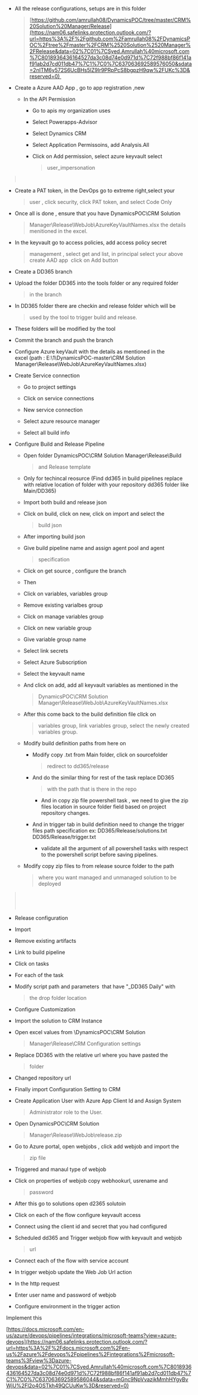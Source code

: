 
-   All the release configurations, setups are in this folder
    > [https://github.com/amrullah08/DynamicsPOC/tree/master/CRM%20Solution%20Manager/Release](https://nam06.safelinks.protection.outlook.com/?url=https%3A%2F%2Fgithub.com%2Famrullah08%2FDynamicsPOC%2Ftree%2Fmaster%2FCRM%2520Solution%2520Manager%2FRelease&data=02%7C01%7CSyed.Amrullah%40microsoft.com%7C8018936436164527da3c08d74e0d971d%7C72f988bf86f141af91ab2d7cd011db47%7C1%7C0%7C637063692589576050&sdata=2nITM6y572S6UcBHs5lZ9Ir9PRpPcS8bgpzH9qw%2FUKc%3D&reserved=0) 

-   Create a Azure AAD App , go to app registration ,new 

    -   In the API Permission 

        -   Go to apis my organization uses 

        -   Select Powerapps-Advisor 

        -   Select Dynamics CRM

        -   Select Application Permissoins, add Analysis.All 

        -   Click on Add permission, select azure keyvault select
            > user\_impersonation 

>  

-   Create a PAT token, in the DevOps go to extreme right,select your
    > user , click security, click PAT token, and select Code Only 

-   Once all is done , ensure that you have DynamicsPOC\\CRM Solution
    > Manager\\Release\\WebJob\\AzureKeyVaultNames.xlsx the details
    > menitioned in the excel. 

-   In the keyvault go to access policies, add access policy secret
    > management , select get and list, in principal select your above
    > create AAD app 
    > click on Add button

-   Create a DD365 branch 

-   Upload the folder DD365 into the tools folder or any required folder
    > in the branch 

-   In DD365 folder there are checkin and release folder which will be
    > used by the tool to trigger build and release. 

-   These folders will be modified by the tool 

-   Commit the branch and push the branch 

-   Configure Azure keyVault with the details as mentioned in the excel (path : E:\1\DynamicsPOC-master\CRM Solution Manager\Release\WebJob\AzureKeyVaultNames.xlsx)

-   Create Service connection 

    -   Go to project settings 

    -   Click on service connections 

    -   New service connection 

    -   Select azure resource manager 

    -   Select all build info 

-   Configure Build and Release Pipeline 

    -   Open folder DynamicsPOC\\CRM Solution Manager\\Release\\Build
        > and Release template 
    -   Only for techincal reosurce (Find dd365 in build pipelines replace with relative location of folder with your repository dd365 folder like Main/DD365)
    -   Import both build and release json 

    -   Click on build, click on new, click on import and select the
        > build json 

    -   After importing build json 

    -   Give build pipeline name and assign agent pool and agent
        > specification 

    -   Click on get source , configure the branch 

    -   Then 

    -   Click on variables, variables group 

    -   Remove existing varialbes group 

    -   Click on manage variables group 

    -   Click on new variable group 

    -   Give variable group name 

    -   Select link secrets 

    -   Select Azure Subscription 

    -   Select the keyvault name 

    -   And click on add, add all keyvault variables as mentioned in the
        > DynamicsPOC\\CRM Solution
        > Manager\\Release\\WebJob\\AzureKeyVaultNames.xlsx 

    -   After this come back to the build definition file cllck on
        > variables group, link variables group, select the newly
        > created variables group. 

    -   Modify build definition paths from here on 

        -   Modify copy .txt from Main folder, click on sourcefolder
            > redirect to dd365/release 

        -   And do the similar thing for rest of the task replace DD365
            > with the path that is there in the repo 
            
            -   And in copy zip file powershell task , we need to give the zip files location in source folder field based on project repository changes.
            
        -   And in trigger tab in build definition need to change the trigger files path specification
          ex: DD365/Release/solutions.txt 
              DD365/Release/trigger.txt         
             -   validate all the argument of all powershell tasks with respect to the powershell script before saving pipelines.

    -   Modify copy zip files to from release source folder to the path
        > where you want managed and unmanaged solution to be deployed 

>  
>
>  

-   Release configuration  

-   Import  

-   Remove existing artifacts  

-   Link to build pipeline 

-   Click on tasks 

-   For each of the task 

-   Modify script path and parameters  that have \"\_DD365 Daily\" with
    > the drop folder location 

-   Configure Customization 

-   Import the solution to CRM Instance

-   Open excel values from \\DynamicsPOC\\CRM Solution
    > Manager\\Release\\CRM Configuration settings 

-   Replace DD365 with the relative url where you have pasted the
    > folder 

-   Changed repository url 

-   Finally import Configuration Setting to CRM

-   Create Application User with Azure App Client Id and Assign System
    > Administrator role to the User.

-   Open DynamicsPOC\\CRM Solution
    > Manager\\Release\\WebJob\\release.zip 

-   Go to Azure portal, open webjobs , click add webjob and import the
    > zip file 

-   Triggered and manaul type of webjob 

-   Click on properties of webjob copy webhookurl, usrename and
    > password 

-   After this go to solutions open d2365 solutoin 

-   Click on each of the flow configure keyvault access 

-   Connect using the client id and secret that you had configured 

-   Scheduled dd365 and Trigger webjob flow with keyvault and webjob
    > url 

-   Connect each of the flow with service account 

-   In trigger webjob update the Web Job Url action 

-   In the http request 

-   Enter user name and password of webjob 

-   Configure environment in the trigger action 

Implement this 

[https://docs.microsoft.com/en-us/azure/devops/pipelines/integrations/microsoft-teams?view=azure-devops](https://nam06.safelinks.protection.outlook.com/?url=https%3A%2F%2Fdocs.microsoft.com%2Fen-us%2Fazure%2Fdevops%2Fpipelines%2Fintegrations%2Fmicrosoft-teams%3Fview%3Dazure-devops&data=02%7C01%7CSyed.Amrullah%40microsoft.com%7C8018936436164527da3c08d74e0d971d%7C72f988bf86f141af91ab2d7cd011db47%7C1%7C0%7C637063692589586044&sdata=mGnc9NpVvazjkMmhHYgyBvWjU%2Fl2o4OSTkh49QCUuKw%3D&reserved=0)
